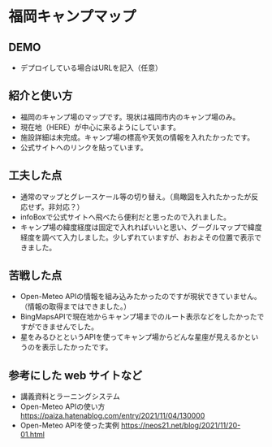 # 福岡キャンプマップ

## DEMO

  - デプロイしている場合はURLを記入（任意）

## 紹介と使い方

  - 福岡のキャンプ場のマップです。現状は福岡市内のキャンプ場のみ。
  - 現在地（HERE）が中心に来るようにしています。
  - 施設詳細は未完成。キャンプ場の標高や天気の情報を入れたかったです。
  - 公式サイトへのリンクを貼っています。

## 工夫した点

  - 通常のマップとグレースケール等の切り替え。（鳥瞰図を入れたかったが反応せず。非対応？）
  - infoBoxで公式サイトへ飛べたら便利だと思ったので入れました。
  - キャンプ場の緯度経度は固定で入れればいいと思い、グーグルマップで緯度経度を調べて入力しました。少しずれていますが、おおよその位置で表示できました。

## 苦戦した点

  - Open-Meteo APIの情報を組み込みたかったのですが現状できていません。（情報の取得まではできました。）
  - BingMapsAPIで現在地からキャンプ場までのルート表示などをしたかったですができませんでした。
  - 星をみるひとというAPIを使ってキャンプ場からどんな星座が見えるかというのを表示したかったです。

## 参考にした web サイトなど

  - 講義資料とラーニングシステム
  - Open-Meteo APIの使い方  https://paiza.hatenablog.com/entry/2021/11/04/130000
  - Open-Meteo APIを使った実例 https://neos21.net/blog/2021/11/20-01.html